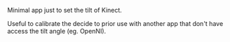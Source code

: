 Minimal app just to set the tilt of Kinect.

Useful to calibrate the decide to prior use with another app that don't have access the tilt angle (eg. OpenNI).